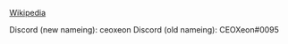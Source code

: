 [Wikipedia](https://de.wikipedia.org/wiki/Benutzer:CEOXeon)

Discord (new nameing): ceoxeon
Discord (old nameing): CEOXeon#0095
